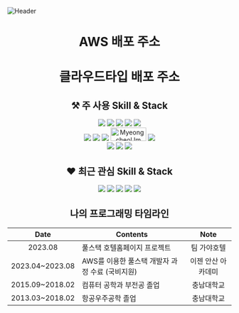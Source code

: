 
![Header](https://capsule-render.vercel.app/api?type=Waving&color=auto&height=300&section=header&text=KangCheolgu's%20Github&fontSize=60)

<div align = center>

# AWS 배포 주소 



# 클라우드타입 배포 주소 



##  ⚒ 주 사용 Skill & Stack

<img src="https://img.shields.io/badge/java-007396?&style=for-the-badge&logo=java&logoColor=white">
<img src="https://img.shields.io/badge/javascript-F7DF1E?style=for-the-badge&logo=javascript&logoColor=black">
<img src="https://img.shields.io/badge/spring-6DB33F?style=for-the-badge&logo=spring&logoColor=white">
<img src="https://img.shields.io/badge/springboot-6DB33F?style=for-the-badge&logo=springboot&logoColor=white">
<img src="https://img.shields.io/badge/react-61DAFB?style=for-the-badge&logo=react&logoColor=black">
<br/>
<img src="https://img.shields.io/badge/oracle-F80000?style=for-the-badge&logo=oracle&logoColor=white">
<img src="https://img.shields.io/badge/mariaDB-003545?style=for-the-badge&logo=mariaDB&logoColor=white">
<img src="https://img.shields.io/badge/amazonaws-232F3E?style=for-the-badge&logo=amazonaws&logoColor=white">
<img src="https://img.shields.io/badge/DBeaver-2196F3?style=for-the-badge&logo=&logoColor=white" alt="Myeongcheol Im" width="80" height="30">
<img src="https://img.shields.io/badge/linux-FCC624?style=for-the-badge&logo=linux&logoColor=black">
<br/>
<img src="https://img.shields.io/badge/github-181717?style=for-the-badge&logo=github&logoColor=white">
<img src="https://img.shields.io/badge/apache tomcat-F8DC75?style=for-the-badge&logo=apachetomcat&logoColor=white">
<img src="https://img.shields.io/badge/gradle-02303A?style=for-the-badge&logo=gradle&logoColor=white">

## ❤️ 최근 관심 Skill & Stack

<img src="https://img.shields.io/badge/Python-3776AB?style=for-the-badge&logo=Python&logoColor=white">
<img src="https://img.shields.io/badge/unity-999999?style=for-the-badge&logo=unity&logoColor=white">
<img src="https://img.shields.io/badge/csharp-239120?style=for-the-badge&logo=csharp&logoColor=white">
<img src="https://img.shields.io/badge/NodeJs-339933?style=for-the-badge&logo=nodedotjs&logoColor=white">
<img src="https://img.shields.io/badge/Typescript-3178C6?style=for-the-badge&logo=typescript&logoColor=white">


## 나의 프로그래밍 타임라인

  |Date|Contents|Note|
  |:------:|---|:---:|
  |2023.08| 풀스택 호텔홈페이지 프로젝트|팀 가야호텔|
  |2023.04~2023.08|AWS를 이용한 풀스택 개발자 과정 수료 (국비지원)|이젠 안산 아카데미|
  |2015.09~2018.02|컴퓨터 공학과 부전공 졸업|충남대학교|
  |2013.03~2018.02|항공우주공학 졸업|충남대학교|



</div>
